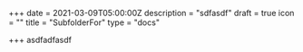 +++
date = 2021-03-09T05:00:00Z
description = "sdfasdf"
draft = true
icon = ""
title = "SubfolderFor"
type = "docs"

+++
asdfadfasdf